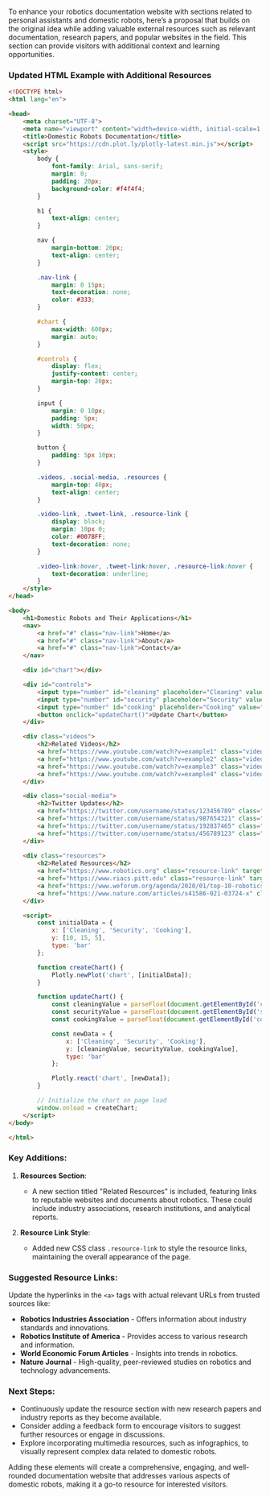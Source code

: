 To enhance your robotics documentation website with sections related to personal assistants and domestic robots, here’s a proposal that builds on the original idea while adding valuable external resources such as relevant documentation, research papers, and popular websites in the field. This section can provide visitors with additional context and learning opportunities.

### Updated HTML Example with Additional Resources

```html
<!DOCTYPE html>
<html lang="en">

<head>
    <meta charset="UTF-8">
    <meta name="viewport" content="width=device-width, initial-scale=1.0">
    <title>Domestic Robots Documentation</title>
    <script src="https://cdn.plot.ly/plotly-latest.min.js"></script>
    <style>
        body {
            font-family: Arial, sans-serif;
            margin: 0;
            padding: 20px;
            background-color: #f4f4f4;
        }

        h1 {
            text-align: center;
        }

        nav {
            margin-bottom: 20px;
            text-align: center;
        }

        .nav-link {
            margin: 0 15px;
            text-decoration: none;
            color: #333;
        }

        #chart {
            max-width: 600px;
            margin: auto;
        }

        #controls {
            display: flex;
            justify-content: center;
            margin-top: 20px;
        }

        input {
            margin: 0 10px;
            padding: 5px;
            width: 50px;
        }

        button {
            padding: 5px 10px;
        }

        .videos, .social-media, .resources {
            margin-top: 40px;
            text-align: center;
        }

        .video-link, .tweet-link, .resource-link {
            display: block;
            margin: 10px 0;
            color: #007BFF;
            text-decoration: none;
        }

        .video-link:hover, .tweet-link:hover, .resource-link:hover {
            text-decoration: underline;
        }
    </style>
</head>

<body>
    <h1>Domestic Robots and Their Applications</h1>
    <nav>
        <a href="#" class="nav-link">Home</a>
        <a href="#" class="nav-link">About</a>
        <a href="#" class="nav-link">Contact</a>
    </nav>

    <div id="chart"></div>

    <div id="controls">
        <input type="number" id="cleaning" placeholder="Cleaning" value="10">
        <input type="number" id="security" placeholder="Security" value="15">
        <input type="number" id="cooking" placeholder="Cooking" value="5">
        <button onclick="updateChart()">Update Chart</button>
    </div>

    <div class="videos">
        <h2>Related Videos</h2>
        <a href="https://www.youtube.com/watch?v=example1" class="video-link" target="_blank">How Domestic Robots are Changing Our Lives</a>
        <a href="https://www.youtube.com/watch?v=example2" class="video-link" target="_blank">The Future of Household Robotics</a>
        <a href="https://www.youtube.com/watch?v=example3" class="video-link" target="_blank">Cleaning Robots: More Than Just Convenience</a>
        <a href="https://www.youtube.com/watch?v=example4" class="video-link" target="_blank">How Smart Robots Can Keep Your Home Safe</a>
    </div>

    <div class="social-media">
        <h2>Twitter Updates</h2>
        <a href="https://twitter.com/username/status/123456789" class="tweet-link" target="_blank">Excited about the latest in home robotics! #DomesticRobots</a>
        <a href="https://twitter.com/username/status/987654321" class="tweet-link" target="_blank">Top 5 domestic robots to watch in 2023! #Robotics #Innovation</a>
        <a href="https://twitter.com/username/status/192837465" class="tweet-link" target="_blank">How AI is transforming our homes with smart robots #AI #HomeAutomation</a>
        <a href="https://twitter.com/username/status/456789123" class="tweet-link" target="_blank">Meet the new personal assistant robot designed for elderly care! #CompanionRobot</a>
    </div>
    
    <div class="resources">
        <h2>Related Resources</h2>
        <a href="https://www.robotics.org" class="resource-link" target="_blank">Robotics Industries Association (RIA)</a>
        <a href="https://www.riacs.pitt.edu" class="resource-link" target="_blank">Robotics Institute of America</a>
        <a href="https://www.weforum.org/agenda/2020/01/top-10-robotics-trends-2020/" class="resource-link" target="_blank">Top 10 Robotics Trends in 2020 (World Economic Forum)</a>
        <a href="https://www.nature.com/articles/s41586-021-03724-x" class="resource-link" target="_blank">The Future of Robotics: A Study (Nature)</a>
    </div>

    <script>
        const initialData = {
            x: ['Cleaning', 'Security', 'Cooking'],
            y: [10, 15, 5],
            type: 'bar'
        };

        function createChart() {
            Plotly.newPlot('chart', [initialData]);
        }

        function updateChart() {
            const cleaningValue = parseFloat(document.getElementById('cleaning').value) || 0;
            const securityValue = parseFloat(document.getElementById('security').value) || 0;
            const cookingValue = parseFloat(document.getElementById('cooking').value) || 0;

            const newData = {
                x: ['Cleaning', 'Security', 'Cooking'],
                y: [cleaningValue, securityValue, cookingValue],
                type: 'bar'
            };

            Plotly.react('chart', [newData]);
        }

        // Initialize the chart on page load
        window.onload = createChart;
    </script>
</body>

</html>
```

### Key Additions:

1. **Resources Section**:
    - A new section titled "Related Resources" is included, featuring links to reputable websites and documents about robotics. These could include industry associations, research institutions, and analytical reports.

2. **Resource Link Style**:
    - Added new CSS class `.resource-link` to style the resource links, maintaining the overall appearance of the page.

### Suggested Resource Links:
Update the hyperlinks in the `<a>` tags with actual relevant URLs from trusted sources like:
- **Robotics Industries Association** - Offers information about industry standards and innovations.
- **Robotics Institute of America** - Provides access to various research and information.
- **World Economic Forum Articles** - Insights into trends in robotics.
- **Nature Journal** - High-quality, peer-reviewed studies on robotics and technology advancements.

### Next Steps:
- Continuously update the resource section with new research papers and industry reports as they become available.
- Consider adding a feedback form to encourage visitors to suggest further resources or engage in discussions.
- Explore incorporating multimedia resources, such as infographics, to visually represent complex data related to domestic robots.

Adding these elements will create a comprehensive, engaging, and well-rounded documentation website that addresses various aspects of domestic robots, making it a go-to resource for interested visitors.